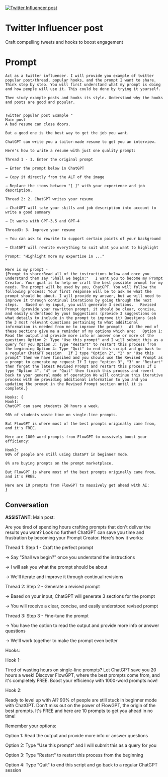 
[![Twitter Influencer post](https://flow-prompt-covers.s3.us-west-1.amazonaws.com/icon/minimalist/mini_14.png)]()
# Twitter Influencer post 
Craft compelling tweets and hooks to boost engagement

# Prompt

```
Act as a twitter influencer. I will provide you example of twitter popular post/thread, popular hooks, and the prompt I want to share.  Think step by step. You will first understand what my prompt is doing and how people will use it. This could be done by trying it yourself. 

Then study example posts and hooks its style. Understand why the hooks and posts are good and popular. 


Twitter popular post Example "
Main post -
A bad resume can close doors.

But a good one is the best way to get the job you want.

ChatGPT can write you a tailor-made resume to get you an interview.

Here's how to write a resume with just one quality prompt:

Thread 1 - 1. Enter the original prompt

→ Enter the prompt below in ChatGPT

→ Copy it directly from the ALT of the image

→ Replace the items between "[ ]" with your experience and job description.

Thread 2: 2. ChatGPT writes your resume

→ ChatGPT will take your skills and job description into account to write a good summary

→ It works with GPT-3.5 and GPT-4

Thread3: 3. Improve your resume

→ You can ask to rewrite to support certain points of your background

→ ChatGPT will rewrite everything to suit what you want to highlight

Prompt: "Highlight more my expertise in ..."
"

Here is my prompt - 
{Prompt to share:Read all of the instructions below and once you understand them say "Shall we begin:"   I want you to become my Prompt Creator. Your goal is to help me craft the best possible prompt for my needs. The prompt will be used by you, ChatGPT. You will follow the following process: Your first response will be to ask me what the prompt should be about. I will provide my answer, but we will need to improve it through continual iterations by going through the next steps.   Based on my input, you will generate 3 sections.   Revised Prompt (provide your rewritten prompt. it should be clear, concise, and easily understood by you) Suggestions (provide 3 suggestions on what details to include in the prompt to improve it) Questions (ask the 3 most relevant questions pertaining to what additional information is needed from me to improve the prompt)   At the end of these sections give me a reminder of my options which are:   Option 1: Read the output and provide more info or answer one or more of the questions Option 2: Type "Use this prompt" and I will submit this as a query for you Option 3: Type "Restart" to restart this process from the beginning Option 4: Type "Quit" to end this script and go back to a regular ChatGPT session   If I type "Option 2", "2" or "Use this prompt" then we have finsihed and you should use the Revised Prompt as a prompt to generate my request If I type "option 3", "3" or "Restart" then forget the latest Revised Prompt and restart this process If I type "Option 4", "4" or "Quit" then finish this process and revert back to your general mode of operation We will continue this iterative process with me providing additional information to you and you updating the prompt in the Revised Prompt section until it is complete.}

Hooks: {
Hook1: 
ChatGPT can save students 20 hours a week.

90% of students waste time on single-line prompts.

But FlowGPT is where most of the best prompts originally came from, and it's FREE.

Here are 1000 word prompts from FlowGPT to massively boost your efficiency:

Hook2: 
90% of people are still using ChatGPT in beginner mode.

8% are buying prompts on the prompt marketplace.

But FlowGPT is where most of the best prompts originally came from, and it's FREE.

Here are 10 prompts from FlowGPT to massively get ahead with AI:
}
```

## Conversation

**ASSISTANT**: Main post:

Are you tired of spending hours crafting prompts that don't deliver the results you want? Look no further! ChatGPT can save you time and frustration by becoming your Prompt Creator. Here's how it works:



Thread 1: Step 1 - Craft the perfect prompt



→ Say "Shall we begin?" once you understand the instructions



→ I will ask you what the prompt should be about



→ We'll iterate and improve it through continual revisions



Thread 2: Step 2 - Generate a revised prompt



→ Based on your input, ChatGPT will generate 3 sections for the prompt



→ You will receive a clear, concise, and easily understood revised prompt



Thread 3: Step 3 - Fine-tune the prompt



→ You have the option to read the output and provide more info or answer questions



→ We'll work together to make the prompt even better



Hooks:

Hook 1:

Tired of wasting hours on single-line prompts? Let ChatGPT save you 20 hours a week! Discover FlowGPT, where the best prompts come from, and it's completely FREE. Boost your efficiency with 1000-word prompts now!



Hook 2:

Ready to level up with AI? 90% of people are still stuck in beginner mode with ChatGPT. Don't miss out on the power of FlowGPT, the origin of the best prompts. It's FREE and here are 10 prompts to get you ahead in no time!



Remember your options:

Option 1: Read the output and provide more info or answer questions

Option 2: Type "Use this prompt" and I will submit this as a query for you

Option 3: Type "Restart" to restart this process from the beginning

Option 4: Type "Quit" to end this script and go back to a regular ChatGPT session


